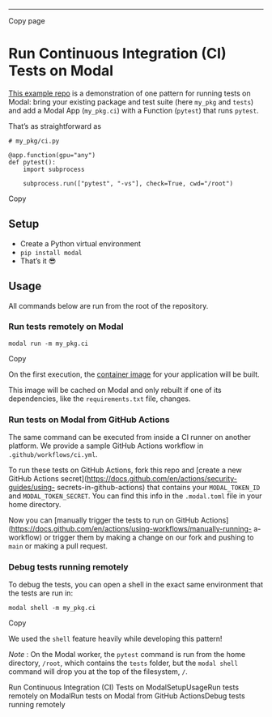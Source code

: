 * * *

Copy page

# Run Continuous Integration (CI) Tests on Modal

[This example repo](https://github.com/modal-labs/ci-on-modal) is a
demonstration of one pattern for running tests on Modal: bring your existing
package and test suite (here `my_pkg` and `tests`) and add a Modal App
(`my_pkg.ci`) with a Function (`pytest`) that runs `pytest`.

That’s as straightforward as

    # my_pkg/ci.py

    @app.function(gpu="any")
    def pytest():
        import subprocess

        subprocess.run(["pytest", "-vs"], check=True, cwd="/root")

Copy

## Setup

  * Create a Python virtual environment
  * `pip install modal`
  * That’s it 😎

## Usage

All commands below are run from the root of the repository.

### Run tests remotely on Modal

    modal run -m my_pkg.ci

Copy

On the first execution, the [container
image](https://modal.com/docs/guide/images) for your application will be
built.

This image will be cached on Modal and only rebuilt if one of its
dependencies, like the `requirements.txt` file, changes.

### Run tests on Modal from GitHub Actions

The same command can be executed from inside a CI runner on another platform.
We provide a sample GitHub Actions workflow in `.github/workflows/ci.yml`.

To run these tests on GitHub Actions, fork this repo and [create a new GitHub
Actions secret](https://docs.github.com/en/actions/security-guides/using-
secrets-in-github-actions) that contains your `MODAL_TOKEN_ID` and
`MODAL_TOKEN_SECRET`. You can find this info in the `.modal.toml` file in your
home directory.

Now you can [manually trigger the tests to run on GitHub
Actions](https://docs.github.com/en/actions/using-workflows/manually-running-
a-workflow) or trigger them by making a change on our fork and pushing to
`main` or making a pull request.

### Debug tests running remotely

To debug the tests, you can open a shell in the exact same environment that
the tests are run in:

    modal shell -m my_pkg.ci

Copy

We used the `shell` feature heavily while developing this pattern!

_Note_ : On the Modal worker, the `pytest` command is run from the home
directory, `/root`, which contains the `tests` folder, but the `modal shell`
command will drop you at the top of the filesystem, `/`.

Run Continuous Integration (CI) Tests on ModalSetupUsageRun tests remotely on
ModalRun tests on Modal from GitHub ActionsDebug tests running remotely
